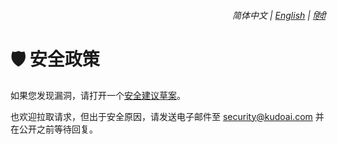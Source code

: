 <div align="right">
    <h6>
        <picture>
            <source type="image/svg+xml" media="(prefers-color-scheme: dark)" srcset="https://media.chatgptjs.org/images/icons/earth-americas-white-icon32.svg?main">
            <img height=14 src="https://media.chatgptjs.org/images/icons/earth-americas-icon32.svg?main">
        </picture>
        &nbsp;简体中文 |
        <a href="../SECURITY.md">English</a> |
        <a href="../hi/SECURITY.md">हिंदी</a>
    </h6>
</div>

# 🛡️ 安全政策

如果您发现漏洞，请打开一个[安全建议草案](https://github.com/KudoAI/chatgpt.js-greasemonkey-starter/security/advisories/new)。

也欢迎拉取请求，但出于安全原因，请发送电子邮件至 <security@kudoai.com> 并在公开之前等待回复。
